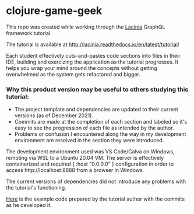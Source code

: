 # clojure-game-geek

This repo was created while working through the [Lacinia](https://github.com/walmartlabs/lacinia) GraphQL framework tutorial.

The tutorial is available at http://lacinia.readthedocs.io/en/latest/tutorial/

Each student effectively cuts-and-pastes code sections into files in their IDE, building and exercizing the application as the tutorial progresses. It helps you wrap your mind around the concepts without getting overwhelmed as the system gets refactored and bigger.


### Why this product version may be useful to others studying this tutorial:

- The project template and dependencies are updated to their current versions (as of December 2021).
- Commits are made at the completion of each section and labeled so it's easy to see the progression of each file as intended by the author.
- Problems or confusion I encountered along the way in my development environment are resolved in the section they were introduced.


The development environment used was VS Code/Calva on Windows, remoting via WSL to a Ubuntu 20.04 VM. The server is effectively containerized and required { :host "0.0.0.0" } configuration in order to access http://localhost:8888 from a browser in Windows.

The current versions of dependencies did not introduce any problems with the tutorial's functioning.


[Here](https://github.com/walmartlabs/clojure-game-geek) is the example code prepared by the tutorial author with the commits as he developed it.
